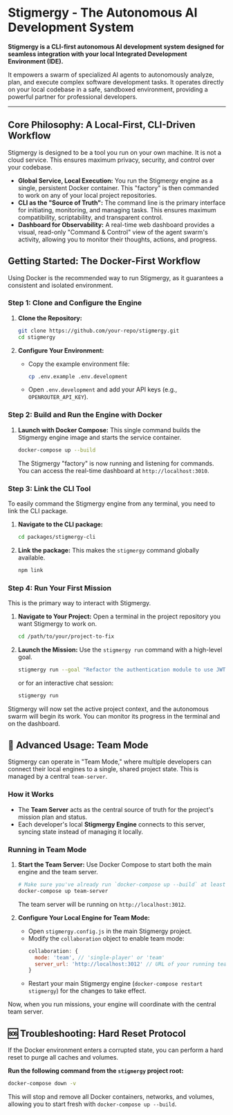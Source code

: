 # Stigmergy - The Autonomous AI Development System

**Stigmergy is a CLI-first autonomous AI development system designed for seamless integration with your local Integrated Development Environment (IDE).**

It empowers a swarm of specialized AI agents to autonomously analyze, plan, and execute complex software development tasks. It operates directly on your local codebase in a safe, sandboxed environment, providing a powerful partner for professional developers.

---

## Core Philosophy: A Local-First, CLI-Driven Workflow

Stigmergy is designed to be a tool you run on your own machine. It is not a cloud service. This ensures maximum privacy, security, and control over your codebase.

*   **Global Service, Local Execution:** You run the Stigmergy engine as a single, persistent Docker container. This "factory" is then commanded to work on any of your local project repositories.
*   **CLI as the "Source of Truth":** The command line is the primary interface for initiating, monitoring, and managing tasks. This ensures maximum compatibility, scriptability, and transparent control.
*   **Dashboard for Observability:** A real-time web dashboard provides a visual, read-only "Command & Control" view of the agent swarm's activity, allowing you to monitor their thoughts, actions, and progress.

## Getting Started: The Docker-First Workflow

Using Docker is the recommended way to run Stigmergy, as it guarantees a consistent and isolated environment.

### Step 1: Clone and Configure the Engine

1.  **Clone the Repository:**
    ```bash
    git clone https://github.com/your-repo/stigmergy.git
    cd stigmergy
    ```

2.  **Configure Your Environment:**
    *   Copy the example environment file:
        ```bash
        cp .env.example .env.development
        ```
    *   Open `.env.development` and add your API keys (e.g., `OPENROUTER_API_KEY`).

### Step 2: Build and Run the Engine with Docker

1.  **Launch with Docker Compose:** This single command builds the Stigmergy engine image and starts the service container.
    ```bash
    docker-compose up --build
    ```
    The Stigmergy "factory" is now running and listening for commands. You can access the real-time dashboard at `http://localhost:3010`.

### Step 3: Link the CLI Tool

To easily command the Stigmergy engine from any terminal, you need to link the CLI package.

1.  **Navigate to the CLI package:**
    ```bash
    cd packages/stigmergy-cli
    ```
2.  **Link the package:** This makes the `stigmergy` command globally available.
    ```bash
    npm link
    ```

### Step 4: Run Your First Mission

This is the primary way to interact with Stigmergy.

1.  **Navigate to Your Project:** Open a terminal in the project repository you want Stigmergy to work on.
    ```bash
    cd /path/to/your/project-to-fix
    ```

2.  **Launch the Mission:** Use the `stigmergy run` command with a high-level goal.
    ```bash
    stigmergy run --goal "Refactor the authentication module to use JWT instead of session cookies."
    ```
    or for an interactive chat session:
    ```bash
    stigmergy run
    ```

Stigmergy will now set the active project context, and the autonomous swarm will begin its work. You can monitor its progress in the terminal and on the dashboard.

## 🚀 Advanced Usage: Team Mode

Stigmergy can operate in "Team Mode," where multiple developers can connect their local engines to a single, shared project state. This is managed by a central `team-server`.

### How it Works

*   The **Team Server** acts as the central source of truth for the project's mission plan and status.
*   Each developer's local **Stigmergy Engine** connects to this server, syncing state instead of managing it locally.

### Running in Team Mode

1.  **Start the Team Server:**
    Use Docker Compose to start both the main engine and the team server.
    ```bash
    # Make sure you've already run `docker-compose up --build` at least once
    docker-compose up team-server
    ```
    The team server will be running on `http://localhost:3012`.

2.  **Configure Your Local Engine for Team Mode:**
    *   Open `stigmergy.config.js` in the main Stigmergy project.
    *   Modify the `collaboration` object to enable team mode:
        ```javascript
        collaboration: {
          mode: 'team', // 'single-player' or 'team'
          server_url: 'http://localhost:3012' // URL of your running team server
        }
        ```
    *   Restart your main Stigmergy engine (`docker-compose restart stigmergy`) for the changes to take effect.

Now, when you run missions, your engine will coordinate with the central team server.

## 🆘 Troubleshooting: Hard Reset Protocol

If the Docker environment enters a corrupted state, you can perform a hard reset to purge all caches and volumes.

**Run the following command from the `stigmergy` project root:**
```bash
docker-compose down -v
```
This will stop and remove all Docker containers, networks, and volumes, allowing you to start fresh with `docker-compose up --build`.
